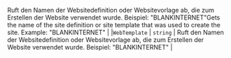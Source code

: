 <span data-ttu-id="b48f2-p111">Ruft den Namen der Websitedefinition oder Websitevorlage ab, die zum Erstellen der Website verwendet wurde. Beispiel: "BLANKINTERNET"</span><span class="sxs-lookup"><span data-stu-id="b48f2-p111">Gets the name of the site definition or site template that was used to create the site. Example: "BLANKINTERNET"</span></span> |
|`WebTemplate`      | `string` | Ruft den Namen der Websitedefinition oder Websitevorlage ab, die zum Erstellen der Website verwendet wurde. Beispiel: "BLANKINTERNET" |






